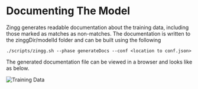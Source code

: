 # Documenting The Model

Zingg generates readable documentation about the training data, including those marked as matches as non-matches. The documentation is written to the zinggDir/modelId folder and can be built using the following

```
./scripts/zingg.sh --phase generateDocs --conf <location to conf.json>
```

The generated documentation file can be viewed in a browser and looks like as below.

![Training Data](../assets/documentation1.png)

